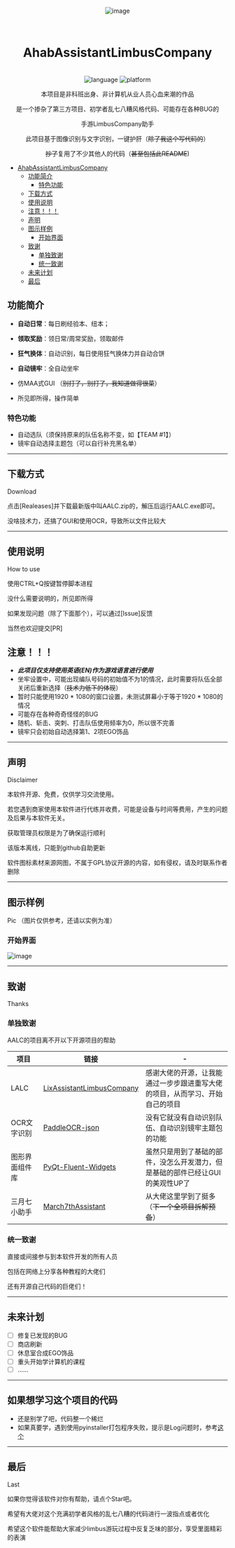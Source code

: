 <div align="center">

![image](./pic/icon/my_icon.png)

<br>

# AhabAssistantLimbusCompany
<br>
<div>
    <img alt="language" src="https://img.shields.io/badge/Language-Python-blue">
    <img alt="platform" src="https://img.shields.io/badge/platform-Windows-blue?style=flat-square&color=4096d8">
</div>


  本项目是非科班出身、非计算机从业人员心血来潮的作品

  是一个掺杂了第三方项目、初学者乱七八糟风格代码、可能存在各种BUG的
  
  手游LimbusCompany助手
  
  此项目基于图像识别与文字识别，一键护肝（~~除了我这个写代码的~~）

  ~~抄了~~复用了不少其他人的代码（~~甚至包括此README~~)
<br>



</div>

<!-- TOC -->
* [AhabAssistantLimbusCompany](#ahabassistantlimbuscompany)
  * [功能简介](#功能简介)
    * [特色功能](#特色功能)
  * [下载方式](#下载方式)
  * [使用说明](#使用说明)
  * [注意！！！](#注意)
  * [声明](#声明)
  * [图示样例](#图示样例)
    * [开始界面](#开始界面)
  * [致谢](#致谢)
    * [单独致谢](#单独致谢)
    * [统一致谢](#统一致谢)
  * [未来计划](#未来计划)
  * [最后](#最后)
<!-- TOC -->


## 功能简介

- **自动日常**：每日刷经验本、纽本；
- **领取奖励**：领日常/周常奖励，领取邮件
- **狂气换体**：自动识别，每日使用狂气换体力并自动合饼
- **自动镜牢**：全自动坐牢

- 仿MAA式GUI （~~别打了，别打了，我知道做得很菜~~）
- 所见即所得，操作简单
### 特色功能
- 自动选队（须保持原来的队伍名称不变，如【TEAM #1】）
- 镜牢自动选择主题包（可以自行补充黑名单）

---
## 下载方式
Download

点击[Realeases]并下载最新版中叫AALC.zip的，解压后运行AALC.exe即可。

没啥技术力，还搞了GUI和使用OCR，导致所以文件比较大

---
## 使用说明
How to use

使用CTRL+Q按键暂停脚本进程

没什么需要说明的，所见即所得

如果发现问题（除了下面那个），可以通过[Issue]反馈

当然也欢迎提交[PR]

## 注意！！！
- **_此项目仅支持使用英语(EN)作为游戏语言进行使用_**
- 坐牢设置中，可能出现编队号码的初始值不为1的情况，此时需要将队伍全部关闭后重新选择（~~技术力低下的体现~~）
- 暂时只能使用1920 * 1080的窗口设置，未测试屏幕小于等于1920 * 1080的情况
- 可能存在各种奇奇怪怪的BUG
- 随机、斩击、突刺、打击队伍使用频率为0，所以很不完善
- 镜牢只会初始自动选择第1、2项EGO饰品

---

## 声明
Disclaimer

本软件开源、免费，仅供学习交流使用。

若您遇到商家使用本软件进行代练并收费，可能是设备与时间等费用，产生的问题及后果与本软件无关。

获取管理员权限是为了确保运行顺利

该版本离线，只能到github自助更新

软件图标素材来源网图，不属于GPL协议开源的内容，如有侵权，请及时联系作者删除

---


## 图示样例
Pic
（图片仅供参考，还请以实例为准）

### 开始界面
![image](/pic/screenshot/README1.png)


---
## 致谢
Thanks

### 单独致谢
AALC的项目离不开以下开源项目的帮助

| 项目      | 链接                                                                              | -                                         |
|---------|---------------------------------------------------------------------------------|-------------------------------------------|
| LALC    | [LixAssistantLimbusCompany](https://github.com/HSLix/LixAssistantLimbusCompany) | 感谢大佬的开源，让我能通过一步步跟进重写大佬的项目，从而学习、开始自己的项目    |
| OCR文字识别 | [PaddleOCR-json](https://github.com/hiroi-sora/PaddleOCR-json)                  | 没有它就没有自动识别队伍、自动识别镜牢主题包的功能                 |
| 图形界面组件库 | [PyQt-Fluent-Widgets](https://github.com/zhiyiYo/PyQt-Fluent-Widgets)           | 虽然只是用到了基础的部件，没怎么开发潜力，但是基础的部件已经让GUI的美观性UP了 |
| 三月七小助手  | [March7thAssistant](https://github.com/moesnow/March7thAssistant)         | 从大佬这里学到了挺多（~~下一个全项目拆解预备~~）                    |


### 统一致谢
直接或间接参与到本软件开发的所有人员

包括在网络上分享各种教程的大佬们

还有开源自己代码的巨佬们！

---
## 未来计划
- [ ] 修复已发现的BUG
- [ ] 商店刷新
- [ ] 休息室合成EGO饰品
- [ ] 重头开始学计算机的课程
- [ ] ……

---
## 如果想学习这个项目的代码
- 还是别学了吧，代码整一个稀烂
- 如果真要学，遇到使用pyinstaller打包程序失败，提示是Log问题时，参考[这个](https://github.com/ydf0509/nb_log/issues/61)

---
## 最后
Last

如果你觉得该软件对你有帮助，请点个Star吧。

希望有大佬对这个充满初学者风格的乱七八糟的代码进行一波指点或者优化

希望这个软件能帮助大家减少limbus游玩过程中反复乏味的部分，享受里面精彩的表演

